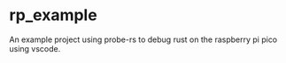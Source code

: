 # rp_example

An example project using probe-rs to debug rust on the raspberry pi pico using vscode.

